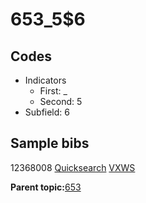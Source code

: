 # 653\_5$6

## Codes

-   Indicators
    -   First: \_
    -   Second: 5
-   Subfield: 6

## Sample bibs

12368008 [Quicksearch](https://search.library.yale.edu/catalog/12368008) [VXWS](http://prodorbis.library.yale.edu:7014/vxws/GetHoldingsService?bibId=12368008)

**Parent topic:**[653](../../tags/653/653.md)

